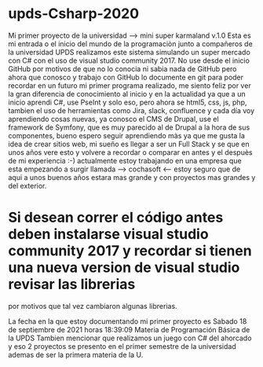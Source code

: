 # upds-Csharp-2020
Mi primer proyecto de la universidad --> mini super karmaland v.1.0
Esta es mi entrada o el inicio del mundo de la programaciòn junto a compañeros de la universidad UPDS realizamos
este sistema simulando un super mercado con C# con el uso de visual studio community 2017.
No use desde el inicio GitHub por motivos de que no lo conocia ni sabia nada de GitHub pero ahora que conosco y trabajo con GitHub lo documente en
git para poder recordar en un futuro mi primer programa realizado, me siento feliz por ver la gran diferencia de conocimiento al inicio y en la actualidad
ya que a un inicio aprendi C#, use PseInt y solo eso, pero ahora se html5, css, js, php, tambien el uso de herramientas como Jira, slack, confluence y cada día voy
aprendiendo cosas nuevas, ya conosco el CMS de Drupal, use el framework de Symfony, que es muy parecido al de Drupal a la hora de sus componentes,
bueno espero seguir aprendiendo màs ya que me gusta la idea de crear sitios web, mi sueño es llegar a ser un Full Stack y se que en unos años vere esto 
y volvere a recordar o comparar en antes y el despuès de mi experiencia :-) actualmente estoy trabajando en una empresa que esta empezando a surgir llamada
--> cochasoft <-- estoy seguro que de aqui a unos buenos años estara mas grande y con proyectos mas grandes y del exterior.

# Si desean correr el código antes deben instalarse visual studio community 2017 y recordar si tienen una nueva version de visual studio revisar las librerias
por motivos que tal vez cambiaron algunas librerias.

La fecha en la que estoy documentando mi primer proyecto es Sabado 18 de septiembre de 2021 horas 18:39:09 
Materia de Programación Básica de la UPDS
Tambien mencionar que realizamos un juego con C# del ahorcado y eso 2 proyectos se presento en el primer semestre de la universidad ademas de ser la primera 
materia de la U.
